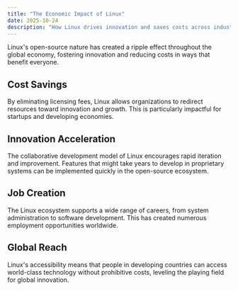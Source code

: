 ```yaml
---
title: "The Economic Impact of Linux"
date: 2025-10-24
description: "How Linux drives innovation and saves costs across industries."
---
```


Linux's open-source nature has created a ripple effect throughout the global economy, fostering innovation and reducing costs in ways that benefit everyone.

## Cost Savings

By eliminating licensing fees, Linux allows organizations to redirect resources toward innovation and growth. This is particularly impactful for startups and developing economies.

## Innovation Acceleration

The collaborative development model of Linux encourages rapid iteration and improvement. Features that might take years to develop in proprietary systems can be implemented quickly in the open-source ecosystem.

## Job Creation

The Linux ecosystem supports a wide range of careers, from system administration to software development. This has created numerous employment opportunities worldwide.

## Global Reach

Linux's accessibility means that people in developing countries can access world-class technology without prohibitive costs, leveling the playing field for global innovation.